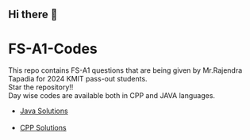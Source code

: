 ## Hi there 👋

<!--

**Here are some ideas to get you started:**

🙋‍♀️ A short introduction - what is your organization all about?
🌈 Contribution guidelines - how can the community get involved?
👩‍💻 Useful resources - where can the community find your docs? Is there anything else the community should know?
🍿 Fun facts - what does your team eat for breakfast?
🧙 Remember, you can do mighty things with the power of [Markdown](https://docs.github.com/github/writing-on-github/getting-started-with-writing-and-formatting-on-github/basic-writing-and-formatting-syntax)
-->

# FS-A1-Codes
This repo contains FS-A1 questions that are being given by Mr.Rajendra Tapadia for 2024 KMIT pass-out students.
<br>
Star the repository!!
<br>
Day wise codes are available both in CPP and JAVA languages.
* [Java Solutions](https://github.com/FS-A1-CODES/FS-A-Codes/tree/main/CPP)
 <br><br>
* [CPP Solutions](https://github.com/FS-A1-CODES/FS-A-Codes/tree/main/JAVA)
